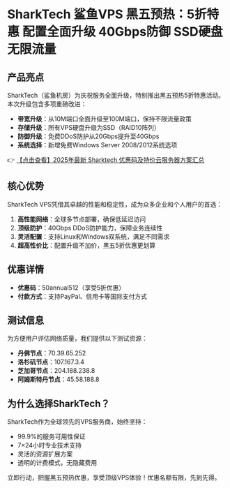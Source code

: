 # SharkTech 鲨鱼VPS 黑五预热：5折特惠 配置全面升级 40Gbps防御 SSD硬盘 无限流量

## 产品亮点

SharkTech（鲨鱼机房）为庆祝服务全面升级，特别推出黑五预热5折特惠活动。本次升级包含多项重磅改进：

- **带宽升级**：从10M端口全面升级至100M端口，保持不限流量政策
- **存储升级**：所有VPS硬盘升级为SSD（RAID10阵列）
- **防御升级**：免费DDoS防护从20Gbps提升至40Gbps
- **系统选择**：新增免费Windows Server 2008/2012系统选项

👉 [【点击查看】2025年最新 Sharktech 优惠码及特价云服务器方案汇总](https://bit.ly/Sharktech)

## 核心优势

SharkTech VPS凭借其卓越的性能和稳定性，成为众多企业和个人用户的首选：

1. **高性能网络**：全球多节点部署，确保低延迟访问
2. **顶级防护**：40Gbps DDoS防护能力，保障业务连续性
3. **灵活配置**：支持Linux和Windows双系统，满足不同需求
4. **超高性价比**：配置升级不加价，黑五5折优惠更划算

## 优惠详情

- **优惠码**：50annual512（享受5折优惠）
- **付款方式**：支持PayPal、信用卡等国际支付方式

## 测试信息

为方便用户评估网络质量，我们提供以下测试资源：

- **丹佛节点**：70.39.65.252
- **洛杉矶节点**：107.167.3.4
- **芝加哥节点**：204.188.238.8
- **阿姆斯特丹节点**：45.58.188.8

## 为什么选择SharkTech？

SharkTech作为全球领先的VPS服务商，始终坚持：

- 99.9%的服务可用性保证
- 7×24小时专业技术支持
- 灵活的资源扩展方案
- 透明的计费模式，无隐藏费用

立即行动，把握黑五预热优惠，享受顶级VPS体验！优惠名额有限，先到先得。